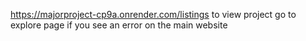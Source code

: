 https://majorproject-cp9a.onrender.com/listings
to view project
go to explore page if you see an error on the main website
